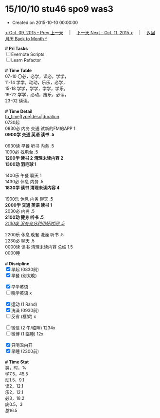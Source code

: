 # 15/10/10 stu46 spo9 was3

- Created on 2015-10-10 00:00:00

[< Oct. 09, 2015 - Prev 上一天](/_archived/lifelogs/2015/10/d09.md) &nbsp; &nbsp; | &nbsp; &nbsp; [下一天 Next - Oct. 11, 2015 >](/_archived/lifelogs/2015/10/d11.md) &nbsp; &nbsp; |  &nbsp; &nbsp; [返回月历 Back to Month ^](/_archived/lifelogs/2015/10/index.md)
<br/><div><strong># Pri Tasks</strong></div><div><input type="checkbox"/>Evernote Scripts<br/></div><div><input type="checkbox"/>Learn Refactor</div><div><br/></div><div><b># Time Table</b></div><div>07-10 〇必，必学，读必，学学，</div><div>11-14 学学，动动，乐乐，必学，</div><div>15-18 学学，学学，学学，学乐，</div><div>19-22 学学，必动，废乐，必读，</div><div>23-02 读读。</div><div><br/></div><div><b># Time Detail</b></div><div><u>to_time|type|desc|duration</u></div><div>0730起</div><div>0830必 内务 交通 试新的FM的APP 1</div><div><b>0900学 交通 英语 读书 .5</b></div><div><b><br/></b></div><div>0930读 早餐 听书 内务 .5</div><div>1000必 找电台 .5</div><div><strong>1200学 读书 2</strong> <strong>清理未读内容 </strong><strong>2</strong></div><div><b>1300动 羽毛球 1</b></div><div><b><br/></b></div><div>1400乐 午餐 聊天 1</div><div>1430必 休息 内务 .5</div><div><strong>1830学 读书 清理未读内容 4</strong></div><div><strong><br/></strong></div><div>1900乐 休息 内务 聊天 .5</div><div><b>2000学 交通 英语 读书 1</b></div><div>2030必 内务 .5</div><div><b>2100动 健身 听书 .5</b></div><div><i><u>2130废 没有充分利用好时间! .5</u></i></div><div><b><br/></b></div><div>2200乐 休息 晚餐 洗澡 听书 .5</div><div>2230必 聊天 .5</div><div>0000读 读书 清理未读内容 总结 1.5</div><div>0000睡</div><div><br/></div><div><b># Discipline</b></div><div><input checked="true" type="checkbox"/>早起 (0830前) </div><div><input checked="true" type="checkbox"/>早餐 (别太晚) </div><div><br/></div><div><input checked="true" type="checkbox"/>早学英语 </div><div><input type="checkbox"/>晚学英语 x</div><div><br/></div><div><input checked="true" type="checkbox"/>运动 (1 Rand) </div><div><input checked="true" type="checkbox"/>洗澡 (0930前) </div><div><input type="checkbox"/>反省 (框架) x</div><div><br/></div><div><input type="checkbox"/>微信 (2 午/临睡) 1234x</div><div><input type="checkbox"/>微博 (1 临睡) 12x</div><div><br/></div><div><input checked="true" type="checkbox"/>只喝温白开 </div><div><input checked="true" type="checkbox"/>早睡 (2300前) </div><div><br/></div><div><b># Time Stat</b></div><div>类，时，%<br clear="none"/>学7.5，45.5<br clear="none"/>动1.5，9.1<br clear="none"/>读2，12.1</div><div>乐2，12.1</div><div>必3，18.2</div><div>废0.5，3</div><div>总16.5</div><div><br/></div><div><br/></div>
